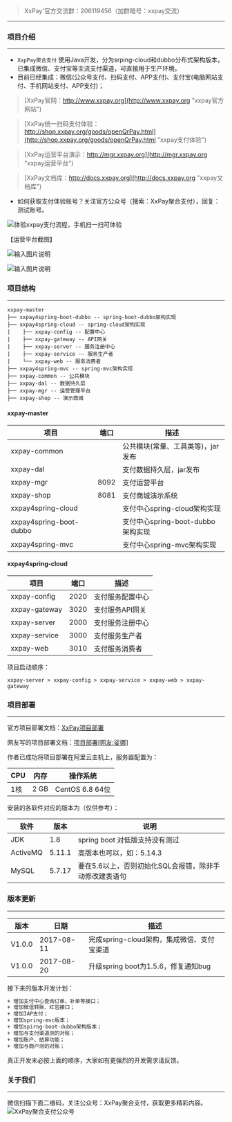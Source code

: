 >XxPay'官方交流群：206119456（加群暗号：xxpay交流）
***

### 项目介绍
***

- `XxpPay聚合支付` 使用Java开发，分为srping-cloud和dubbo分布式架构版本，已集成微信、支付宝等主流支付渠道，可直接用于生产环境。
- 目前已经集成：微信(公众号支付、扫码支付、APP支付)、支付宝(电脑网站支付、手机网站支付、APP支付)；

> [XxPay官网：http://www.xxpay.org](http://www.xxpay.org "xxpay官方网站")

> [XxPay统一扫码支付体验：http://shop.xxpay.org/goods/openQrPay.html](http://shop.xxpay.org/goods/openQrPay.html "xxpay支付体验")

> [XxPay运营平台演示：http://mgr.xxpay.org](http://mgr.xxpay.org "xxpay运营平台")

> [XxPay文档库：http://docs.xxpay.org](http://docs.xxpay.org "xxpay文档库")

- 如何获取支付体验账号？关注官方公众号（搜索：XxPay聚合支付），回复：测试账号。

![体验xxpay支付流程，手机扫一扫可体验](https://git.oschina.net/uploads/images/2017/0813/230918_96b80c69_430718.png "xxpay支付体验")

【运营平台截图】

![输入图片说明](https://git.oschina.net/uploads/images/2017/0814/015506_5b5871eb_430718.png "Xxpay运营平台")

![输入图片说明](https://git.oschina.net/uploads/images/2017/0814/015531_b34e63aa_430718.png "Xxpay运营平台")

### 项目结构
***
```
xxpay-master
├── xxpay4spring-boot-dubbo -- spring-boot-dubbo架构实现
├── xxpay4spring-cloud -- spring-cloud架构实现
|    ├── xxpay-config -- 配置中心
|    ├── xxpay-gateway -- API网关
|    ├── xxpay-server -- 服务注册中心
|    ├── xxpay-service -- 服务生产者
|    └── xxpay-web -- 服务消费者
├── xxpay4spring-mvc -- spring-mvc架构实现
├── xxpay-common -- 公共模块
├── xxpay-dal -- 数据持久层
├── xxpay-mgr -- 运营管理平台
├── xxpay-shop -- 演示商城
```

#### xxpay-master
| 项目  | 端口 | 描述
|---|---|---
|xxpay-common |  | 公共模块(常量、工具类等)，jar发布
|xxpay-dal |  | 支付数据持久层，jar发布
|xxpay-mgr | 8092 | 支付运营平台
|xxpay-shop | 8081 | 支付商城演示系统
|xxpay4spring-cloud |  | 支付中心spring-cloud架构实现
|xxpay4spring-boot-dubbo |  | 支付中心spring-boot-dubbo架构实现
|xxpay4spring-mvc |  | 支付中心spring-mvc架构实现
#### xxpay4spring-cloud
| 项目  | 端口 | 描述
|---|---|---
|xxpay-config | 2020 | 支付服务配置中心
|xxpay-gateway | 3020 | 支付服务API网关
|xxpay-server | 2000 | 支付服务注册中心
|xxpay-service | 3000 | 支付服务生产者
|xxpay-web | 3010 | 支付服务消费者

项目启动顺序：
```
xxpay-server > xxpay-config > xxpay-service > xxpay-web > xxpay-gateway
```
### 项目部署
***

官方项目部署文档：[XxPay项目部署](http://docs.xxpay.org/docs/deploy "xxpay部署")

网友写的项目部署文档：[项目部署[网友:娑娜] ](http://docs.xxpay.org/docs/deploy_1 "xxpay部署")

作者已成功将项目部署在阿里云主机上，服务器配置为：

| CPU  | 内存 | 操作系统
|---|---|---
|1核 | 2 GB | CentOS 6.8 64位

安装的各软件对应的版本为（仅供参考）：

| 软件  | 版本 | 说明
|---|---|---
|JDK | 1.8 | spring boot 对低版支持没有测过
|ActiveMQ|  5.11.1 | 高版本也可以，如：5.14.3
|MySQL | 5.7.17 | 要在5.6以上，否则初始化SQL会报错，除非手动修改建表语句

### 版本更新
***

版本 |日期 |描述
------- | ------- | -------
V1.0.0 |2017-08-11 |完成spring-cloud架构，集成微信、支付宝渠道
V1.0.0 |2017-08-20 |升级spring boot为1.5.6，修复通知bug

接下来的版本开发计划：
```html
+ 增加支付中心查询订单、补单等接口；
+ 增加微信转账、红包接口；
+ 增加IAP支付；
+ 增加spring-mvc版本；
+ 增加spirng-boot-dubbo架构版本；
+ 增加与支付渠道测的对账；
+ 增加账户、结算功能；
+ 增加与商户测的对账；
```
真正开发未必按上面的顺序，大家如有更强烈的开发需求请反馈。

### 关于我们
***
微信扫描下面二维码，关注公众号：XxPay聚合支付，获取更多精彩内容。
![XxPay聚合支付公众号](http://docs.xxpay.org/uploads/201708/attach_14dc8f1fac0a36a1.jpg "XxPay聚合支付公众号")